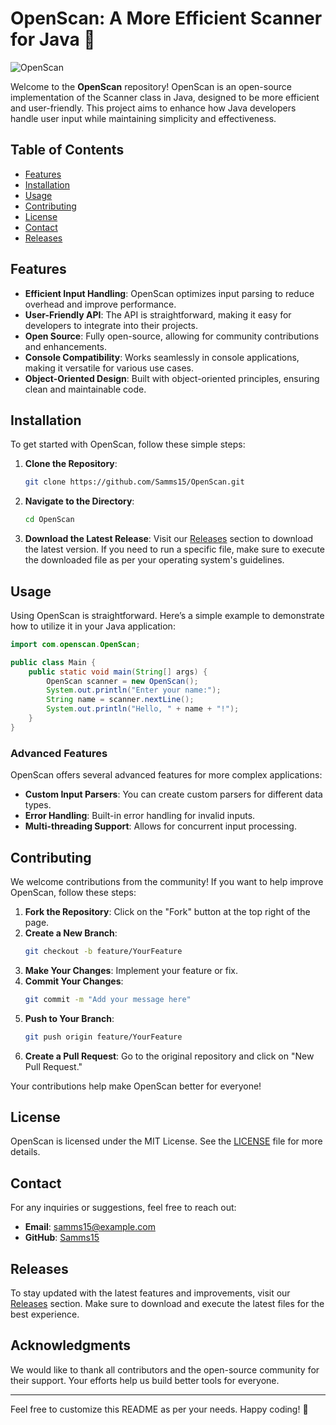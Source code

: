 # OpenScan: A More Efficient Scanner for Java 📡

![OpenScan](https://img.shields.io/badge/OpenScan-Open%20Source-brightgreen)

Welcome to the **OpenScan** repository! OpenScan is an open-source implementation of the Scanner class in Java, designed to be more efficient and user-friendly. This project aims to enhance how Java developers handle user input while maintaining simplicity and effectiveness.

## Table of Contents

- [Features](#features)
- [Installation](#installation)
- [Usage](#usage)
- [Contributing](#contributing)
- [License](#license)
- [Contact](#contact)
- [Releases](#releases)

## Features

- **Efficient Input Handling**: OpenScan optimizes input parsing to reduce overhead and improve performance.
- **User-Friendly API**: The API is straightforward, making it easy for developers to integrate into their projects.
- **Open Source**: Fully open-source, allowing for community contributions and enhancements.
- **Console Compatibility**: Works seamlessly in console applications, making it versatile for various use cases.
- **Object-Oriented Design**: Built with object-oriented principles, ensuring clean and maintainable code.

## Installation

To get started with OpenScan, follow these simple steps:

1. **Clone the Repository**:
   ```bash
   git clone https://github.com/Samms15/OpenScan.git
   ```

2. **Navigate to the Directory**:
   ```bash
   cd OpenScan
   ```

3. **Download the Latest Release**: Visit our [Releases](https://github.com/Samms15/OpenScan/releases) section to download the latest version. If you need to run a specific file, make sure to execute the downloaded file as per your operating system's guidelines.

## Usage

Using OpenScan is straightforward. Here’s a simple example to demonstrate how to utilize it in your Java application:

```java
import com.openscan.OpenScan;

public class Main {
    public static void main(String[] args) {
        OpenScan scanner = new OpenScan();
        System.out.println("Enter your name:");
        String name = scanner.nextLine();
        System.out.println("Hello, " + name + "!");
    }
}
```

### Advanced Features

OpenScan offers several advanced features for more complex applications:

- **Custom Input Parsers**: You can create custom parsers for different data types.
- **Error Handling**: Built-in error handling for invalid inputs.
- **Multi-threading Support**: Allows for concurrent input processing.

## Contributing

We welcome contributions from the community! If you want to help improve OpenScan, follow these steps:

1. **Fork the Repository**: Click on the "Fork" button at the top right of the page.
2. **Create a New Branch**: 
   ```bash
   git checkout -b feature/YourFeature
   ```
3. **Make Your Changes**: Implement your feature or fix.
4. **Commit Your Changes**: 
   ```bash
   git commit -m "Add your message here"
   ```
5. **Push to Your Branch**: 
   ```bash
   git push origin feature/YourFeature
   ```
6. **Create a Pull Request**: Go to the original repository and click on "New Pull Request."

Your contributions help make OpenScan better for everyone!

## License

OpenScan is licensed under the MIT License. See the [LICENSE](LICENSE) file for more details.

## Contact

For any inquiries or suggestions, feel free to reach out:

- **Email**: samms15@example.com
- **GitHub**: [Samms15](https://github.com/Samms15)

## Releases

To stay updated with the latest features and improvements, visit our [Releases](https://github.com/Samms15/OpenScan/releases) section. Make sure to download and execute the latest files for the best experience.

## Acknowledgments

We would like to thank all contributors and the open-source community for their support. Your efforts help us build better tools for everyone.

---

Feel free to customize this README as per your needs. Happy coding! 🎉